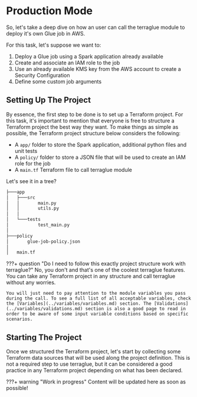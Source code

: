 # Production Mode

So, let's take a deep dive on how an user can call the terraglue module to deploy it's own Glue job in AWS.

For this task, let's suppose we want to:

1. Deploy a Glue job using a Spark application already available
2. Create and associate an IAM role to the job
3. Use an already available KMS key from the AWS account to create a Security Configuration
4. Define some custom job arguments

## Setting Up The Project

By essence, the first step to be done is to set up a Terraform project. For this task, it's important to mention that everyone is free to structure a Terraform project the best way they want. To make things as simple as possible, the Terraform project structure below considers the following:

- A `app/` folder to store the Spark application, additional python files and unit tests
- A `policy/` folder to store a JSON file that will be used to create an IAM role for the job
- A `main.tf` Terraform file to call terraglue module

Let's see it in a tree?

```bash
├───app
│   ├───src
│   │       main.py
│   │       utils.py
│   │
│   └───tests
│           test_main.py
│
├───policy
│       glue-job-policy.json
│
│   main.tf
```

???+ question "Do I need to follow this exactly project structure work with terraglue?"
    No, you don't and that's one of the coolest terraglue features. You can take any Terraform project in any structure and call terraglue without any worries.

    You will just need to pay attention to the module variables you pass during the call. To see a full list of all acceptable variables, check the [Variables](../variables/variables.md) section. The [Validations](../variables/validations.md) section is also a good page to read in order to be aware of some input variable conditions based on specific scenarios.


## Starting The Project

Once we structured the Terraform project, let's start by collecting some Terraform data sources that will be used along the project definition. This is not a required step to use terraglue, but it can be considered a good practice in any Terraform project depending on what has been declared.

???+ warning "Work in progress"
    Content will be updated here as soon as possible!